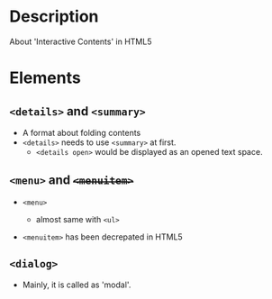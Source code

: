 # Description
About 'Interactive Contents' in HTML5  

# Elements
## `<details>` and `<summary>`  
- A format about folding contents  
- `<details>` needs to use `<summary>` at first.  
    - `<details open>` would be displayed as an opened text space.  

## `<menu>` and ~~`<menuitem>`~~
- `<menu>`  

    - almost same with `<ul>`  
- `<menuitem>` has been decrepated in HTML5

## `<dialog>`
- Mainly, it is called as 'modal'.  